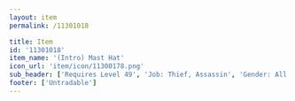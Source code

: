 ```yaml
---
layout: item
permalink: /11301018

title: Item
id: '11301018'
item_name: '(Intro) Mast Hat'
icon_url: 'item/icon/11300178.png'
sub_header: ['Requires Level 49', 'Job: Thief, Assassin', 'Gender: All']
footer: ['Untradable']
---
```

